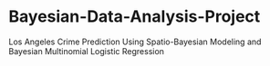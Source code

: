 # Bayesian-Data-Analysis-Project
Los Angeles Crime Prediction Using Spatio-Bayesian Modeling and Bayesian Multinomial Logistic Regression
